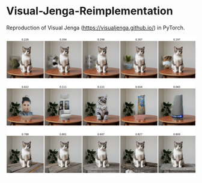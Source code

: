 # Visual-Jenga-Reimplementation

Reproduction of Visual Jenga (https://visualjenga.github.io/) in PyTorch.

![Description of image](images/masked.png)
